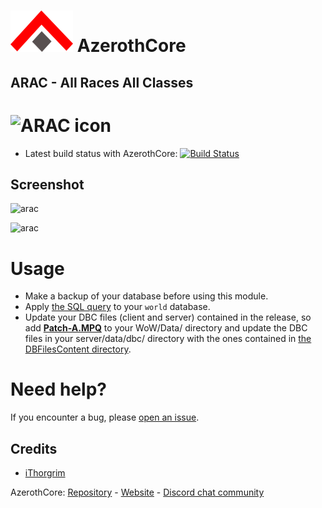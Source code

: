 # ![logo](https://raw.githubusercontent.com/azerothcore/azerothcore.github.io/master/images/logo-github.png) AzerothCore
## ARAC - All Races All Classes
# ![ARAC icon](https://raw.githubusercontent.com/azerothcore/mod-arac/master/icon.png)
- Latest build status with AzerothCore: [![Build Status](https://github.com/azerothcore/mod-arac/actions/workflows/core-build.yml/badge.svg)](https://github.com/azerothcore/mod-arac/actions)

## Screenshot

![arac](https://raw.githubusercontent.com/azerothcore/mod-arac/master/images/screen1.png)

![arac](https://raw.githubusercontent.com/azerothcore/mod-arac/master/images/screen2.png)


# Usage

- Make a backup of your database before using this module.
- Apply [the SQL query](https://github.com/heyitsbench/mod-arac/blob/master/data/sql/db-world/arac.sql) to your `world` database.
- Update your DBC files (client and server) contained in the release, so add [**Patch-A.MPQ**](https://github.com/heyitsbench/mod-arac/blob/master/Patch-A.MPQ) to your WoW/Data/ directory and update the DBC files in your server/data/dbc/ directory with the ones contained in [the DBFilesContent directory](https://github.com/heyitsbench/mod-arac/tree/master/patch-contents/DBFilesContent).

# Need help?

If you encounter a bug, please [open an issue](https://github.com/azerothcore/mod-arac/issues/new).
     

## Credits

* [iThorgrim](https://github.com/iThorgrim)

AzerothCore: [Repository](https://github.com/azerothcore) - [Website](http://azerothcore.org/) - [Discord chat community](https://discord.gg/PaqQRkd)

